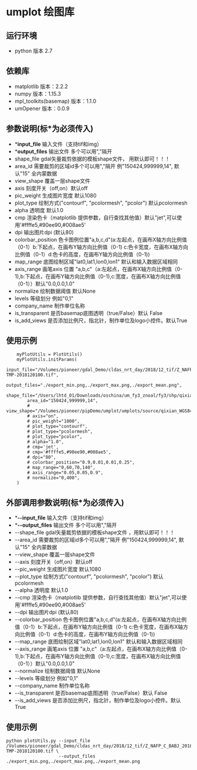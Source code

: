 # umplot 绘图库
## 运行环境
* python 版本 2.7

## 依赖库
* matplotlib 版本：2.2.2
* numpy 版本：1.15.3
* mpl_toolkits(basemap) 版本：1.1.0
* umOpener 版本：0.0.9 

## 参数说明(标*为必须传入)
* ***input_file** 输入文件（支持tif和img）
* ***output_files** 输出文件 多个可以用","隔开
* shape_file gdal矢量裁剪依据的模板shape文件， 用默认即可！！！
* area_id 需要裁剪的区域id多个可以用","隔开 例"150424,999999,14", 默认"15" 全内蒙数据
* view_shape 覆盖一层shape文件
* axis 刻度开关（off,on）默认off
* pic_weight 生成图片宽度 默认1080
* plot_type 绘制方式("contourf", "pcolormesh", "pcolor") 默认pcolormesh
* alpha 透明度 默认1.0
* cmp 渲染色卡（matplotlib 提供参数，自行查找其他值）默认"jet",可以使用'#ffffe5,#90ee90,#008ae5'
* dpi 输出图片dpi (默认80)
* colorbar_position 色卡图例位置"a,b,c,d"(a:左起点，在画布X轴方向比例值（0-1）b:下起点，在画布Y轴方向比例值（0-1) 
    c:色卡宽度，在画布X轴方向比例值（0-1）d:色卡的高度，在画布Y轴方向比例值（0-1))
* map_range 底图绘制区域"lat0,lat1,lon0,lon1" 默认和输入数据区域相同
* axis_range 画笔axis 位置 "a,b,c"（a:左起点，在画布X轴方向比例值（0-1),b:下起点，在画布Y轴方向比例值（0-1),c:宽度，在画布X轴方向比例值（0-1））默认"0.0,0.0,1.0"
* normalize 绘制数据阈值 默认None
* levels 等级划分 例如"0,1"
* company_name 制作单位名称
* is_transparent 是否basemap底图透明（true/False）默认 False
* is_add_views 是否添加比例尺，指北针，制作单位及logo小控件。默认True

## 使用示例
```
    myPlotUtils = PlotUtils()
    myPlotUtils.initParams(
        input_file="/Volumes/pioneer/gdal_Demo/cldas_nrt_day/2018/12_tif/Z_NAFP_C_BABJ_20181203230448_P_CLDAS_NRT_ASI_0P0625_DAY-TMP-2018120100.tif",
        output_files="./export_min.png,./export_max.png,./export_mean.png",
        shape_file="/Users/lhtd_01/Downloads/oschina/um_fy3_znoal/fy3/shp/qixian.shp",
        area_id="150424,999999,14",
        # view_shape="/Volumes/pioneer/pipDemo/umplot/umplots/source/qixian_WGS84",
        # axis="on",
        # pic_weight="1000",
        # plot_type="contourf",
        # plot_type="pcolormesh",
        # plot_type="pcolor",
        # alpha="1.0",
        # cmp='jet',
        # cmp='#ffffe5,#90ee90,#008ae5',
        # dpi="80",
        # colorbar_position="0.9,0.01,0.01,0.25",
        # map_range="0,60,70,140",
        # axis_range="0.05,0.05,0.9",
        # normalize="0,400",
    )
```

## 外部调用参数说明(标*为必须传入)
* ***--input_file** 输入文件（支持tif和img）
* ***--output_files** 输出文件 多个可以用","隔开
* --shape_file gdal矢量裁剪依据的模板shape文件 ，用默认即可！！！
* --area_id 需要裁剪的区域id多个可以用","隔开 例"150424,999999,14", 默认"15" 全内蒙数据
* --view_shape 覆盖一层shape文件
* --axis 刻度开关（off,on）默认off
* --pic_weight 生成图片宽度 默认1080
* --plot_type 绘制方式("contourf", "pcolormesh", "pcolor") 默认pcolormesh
* --alpha 透明度 默认1.0
* --cmp 渲染色卡（matplotlib 提供参数，自行查找其他值）默认"jet",可以使用'#ffffe5,#90ee90,#008ae5'
* --dpi 输出图片dpi (默认80)
* --colorbar_position 色卡图例位置"a,b,c,d"(a:左起点，在画布X轴方向比例值（0-1）b:下起点，在画布Y轴方向比例值（0-1) 
    c:色卡宽度，在画布X轴方向比例值（0-1）d:色卡的高度，在画布Y轴方向比例值（0-1))
* --map_range 底图绘制区域"lat0,lat1,lon0,lon1" 默认和输入数据区域相同
* --axis_range 画笔axis 位置 "a,b,c"（a:左起点，在画布X轴方向比例值（0-1),b:下起点，在画布Y轴方向比例值（0-1),c:宽度，在画布X轴方向比例值（0-1））默认"0.0,0.0,1.0"
* --normalize 绘制数据阈值 默认None
* --levels 等级划分 例如"0,1"
* --company_name 制作单位名称
* --is_transparent 是否basemap底图透明（true/False）默认 False
* --is_add_views 是否添加比例尺，指北针，制作单位及logo小控件。默认True

## 使用示例
```
python plotUtils.py --input_file /Volumes/pioneer/gdal_Demo/cldas_nrt_day/2018/12_tif/Z_NAFP_C_BABJ_20181203230448_P_CLDAS_NRT_ASI_0P0625_DAY-TMP-2018120100.tif \
                    --output_files ./export_min.png,./export_max.png,./export_mean.png
```